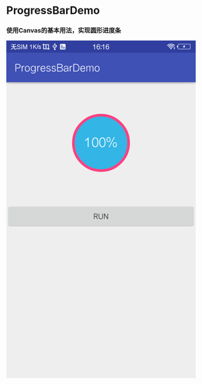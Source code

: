 # ProgressBarDemo
### 使用Canvas的基本用法，实现圆形进度条
![screenshot1](https://github.com/ligen4w/ProgressBarDemo/blob/master/screenshot1.png)

